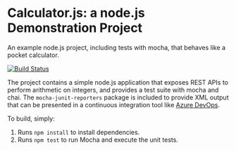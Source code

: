 Calculator.js: a node.js Demonstration Project
==============================================
An example node.js project, including tests with mocha, that behaves like
a pocket calculator.

[![Build Status](https://dev.azure.com/pawelwiecaszekszkolenie-AD/Integrating%20External%20Source%20Control%20with%20Azure%20Pipelines/_apis/build/status/pwszkolenie3.calculator?branchName=master)](https://dev.azure.com/pawelwiecaszekszkolenie-AD/Integrating%20External%20Source%20Control%20with%20Azure%20Pipelines/_build/latest?definitionId=9&branchName=master)

The project contains a simple node.js application that exposes REST APIs
to perform arithmetic on integers, and provides a test suite with mocha
and chai.  The `mocha-junit-reporters` package is included to provide XML
output that can be presented in a continuous integration tool like
[Azure DevOps](https://azure.com/devops).

To build, simply:

1. Runs `npm install` to install dependencies.
2. Runs `npm test` to run Mocha and execute the unit tests.

